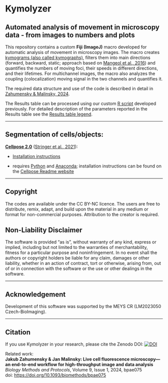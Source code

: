 # Kymolyzer
## Automated analysis of movement in microscopy data - from images to numbers and plots

This repository contains a custom **Fiji (ImageJ)** macro developed for automatic analysis of movement in microscopy images. The macro creates [kymograms (also called kymographs)](https://imagej.net/tutorials/generate-and-exploit-kymographs), filters them into main directions (forward, backward, static; approach based on [Mangeol et al., 2016](https://doi.org/10.1091/mbc.e15-06-0404)) and quantifies the numbers of moving foci, their speeds in different directions, and their lifetimes. For multichannel images, the macro also analyzes the coupling (colocalization) moving signal in the two channels and quantifies it.

The required data structure and use of the code is described in detail in [Zahumensky & Malinsky, 2024](https://doi.org/10.1093/biomethods/bpae075).

The Results table can be processed using our custom [R script](https://github.com/jakubzahumensky/microscopy_analysis/tree/main/processing%20in%20R) developed previously. For detailed description of the parameters reported in the Results table see the [Results table legend](results_table_legend.md).

---

## Segmentation of cells/objects:

[**Cellpose 2.0**](https://www.cellpose.org/) ([Stringer et al., 2021](https://www.nature.com/articles/s41592-020-01018-x)):

-   [Installation instructions](https://github.com/MouseLand/cellpose/blob/main/README.md)

-   requires [Python](https://www.python.org/downloads/) and [Anaconda](https://www.anaconda.com/download); installation instructions can be found on the [Cellpose Readme website](https://github.com/MouseLand/cellpose/blob/main/README.md)

---

## Copyright

The codes are available under the CC BY-NC licence. The users are free to distribute, remix, adapt, and build upon the material in any medium or format for non-commercial purposes. Attribution to the creator is required.

## Non-Liability Disclaimer

The software is provided “as is”, without warranty of any kind, express or implied, including but not limited to the warranties of merchantability, fitness for a particular purpose and noninfringement. In no event shall the authors or copyright holders be liable for any claim, damages or other liability, whether in an action of contract, tort or otherwise, arising from, out of or in connection with the software or the use or other dealings in the software.

---

## Acknowledgement

Development of this software was supported by the MEYS CR (LM2023050 Czech-BioImaging).

---

## Citation

If you use Kymolyzer in your research, please cite the Zenodo DOI: [![DOI](https://zenodo.org/badge/955217835.svg)](https://doi.org/10.5281/zenodo.15853596)

Related work:\
**Jakub Zahumensky & Jan Malinsky: Live cell fluorescence microscopy—an end-to-end workflow for high-throughput image and data analysis**\
*Biology Methods and Protocols*, Volume 9, Issue 1, 2024, bpae075\
doi: <https://doi.org/10.1093/biomethods/bpae075>

